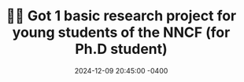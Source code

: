 ---
title: "🌹🌹 Got 1 basic research project for young students of the NNCF (for Ph.D student)"
date: 2024-12-09 20:45:00 -0400
---